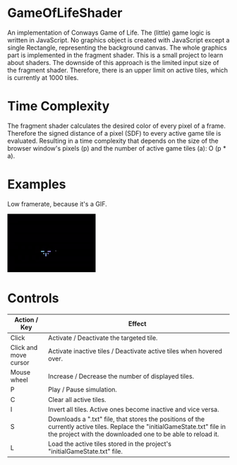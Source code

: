 # GameOfLifeShader
An implementation of Conways Game of Life. The (little) game logic is written in JavaScript. No graphics object is created with JavaScript except a single Rectangle, representing the background canvas. The whole graphics part is implemented in the fragment shader. This is a small project to learn about shaders. The downside of this approach is the limited input size of the fragment shader. Therefore, there is an upper limit on active tiles, which is currently at 1000 tiles.

# Time Complexity
The fragment shader calculates the desired color of every pixel of a frame. Therefore the signed distance of a pixel (SDF) to every active game tile is evaluated. Resulting in a time complexity that depends on the size of the browser window's pixels (p) and the number of active game tiles (a): O (p * a).

# Examples

Low framerate, because it's a GIF.

![](https://github.com/HendrikHenselmann/GameOfLifeShader/blob/main/GameOfLife.gif)


# Controls

| Action / Key | Effect |
| ------------- | ------------- |
| Click  | Activate / Deactivate the targeted tile.  |
| Click and move cursor | Activate inactive tiles / Deactivate active tiles when hovered over.  |
| Mouse wheel | Increase / Decrease the number of displayed tiles. |
| P | Play / Pause simulation. |
| C | Clear all active tiles.  |
| I | Invert all tiles. Active ones become inactive and vice versa. |
| S | Downloads a ".txt" file, that stores the positions of the currently active tiles. Replace the "initialGameState.txt" file in the project with the downloaded one to be able to reload it. |
| L | Load the active tiles stored in the project's "initialGameState.txt" file. |
